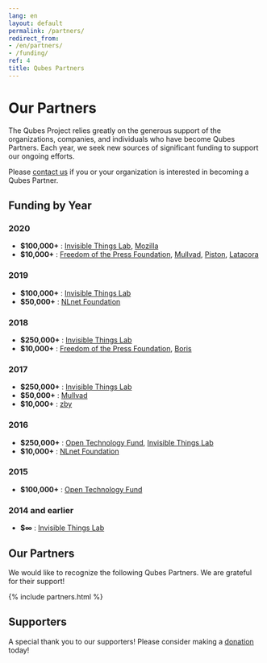 ```yaml
---
lang: en
layout: default
permalink: /partners/
redirect_from:
- /en/partners/
- /funding/
ref: 4
title: Qubes Partners
---
```




Our Partners
============

The Qubes Project relies greatly on the generous support of the organizations, companies, and individuals who have become Qubes Partners.
Each year, we seek new sources of significant funding to support our ongoing efforts.

Please [contact us][contact] if you or your organization is interested in becoming a Qubes Partner.

## Funding by Year

### 2020
- **$100,000+** : [Invisible Things Lab], [Mozilla]
- **$10,000+** : [Freedom of the Press Foundation], [Mullvad], [Piston], [Latacora]

### 2019
- **$100,000+** : [Invisible Things Lab]
- **$50,000+** : [NLnet Foundation]

### 2018
- **$250,000+** : [Invisible Things Lab]
- **$10,000+** : [Freedom of the Press Foundation], [Boris]

### 2017
- **$250,000+** : [Invisible Things Lab]
- **$50,000+** : [Mullvad]
- **$10,000+** : [zby]

### 2016
- **$250,000+** : [Open Technology Fund], [Invisible Things Lab]
- **$10,000+** : [NLnet Foundation]

### 2015
- **$100,000+** : [Open Technology Fund]

### 2014 and earlier
- **$∞** : [Invisible Things Lab]



## Our Partners
We would like to recognize the following Qubes Partners.
We are grateful for their support!

{% include partners.html %}


## Supporters

A special thank you to our supporters! Please consider making a [donation] today!


[donation]: /donate/
[contact]: mailto:funding@qubes-os.org
[Freedom of the Press Foundation]: #freedom-of-the-press-foundation
[Mullvad]: #mullvad
[Boris]: #boris
[zby]: #zby
[Piston]: #piston
[Latacora]: #latacora
[NLnet Foundation]: #nlnet-foundation
[Open Technology Fund]: #open-technology-fund
[Invisible Things Lab]: #invisible-things-lab
[Mozilla]: #mozilla
[contact]: mailto:funding@qubes-os.org
